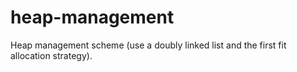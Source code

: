 # heap-management
Heap management scheme (use a doubly linked list and the first  fit allocation strategy).
